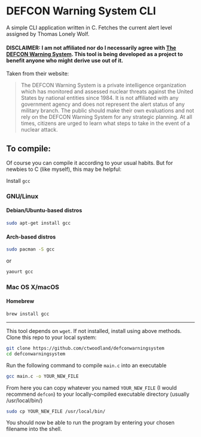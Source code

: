 # DEFCON Warning System CLI
A simple CLI application written in C. Fetches the current alert level assigned by Thomas Lonely Wolf.

#### DISCLAIMER: I am not affiliated nor do I necessarily agree with [The DEFCON Warning System](defconwarningsystem.com). This tool is being developed as a project to benefit anyone who might derive use out of it.

Taken from their website:

> The DEFCON Warning System is a private intelligence organization which has monitored and assessed nuclear threats against the United States by national entities since 1984. It is not affiliated with any government agency and does not represent the alert status of any military branch. The public should make their own evaluations and not rely on the DEFCON Warning System for any strategic planning. At all times, citizens are urged to learn what steps to take in the event of a nuclear attack.

## To compile:

Of course you can compile it according to your usual habits. But for newbies to C (like myself), this may be helpful:

Install `gcc`
### GNU/Linux
  #### Debian/Ubuntu-based distros
  ```bash
  sudo apt-get install gcc
  ```
  #### Arch-based distros
  ```bash
  sudo pacman -S gcc
  ```
  or
  ```bash
  yaourt gcc
  ```
### Mac OS X/macOS
  #### Homebrew
  ```bash
  brew install gcc
  ```
__________
This tool depends on `wget`. If not installed, install using above methods.
Clone this repo to your local system:
```bash
git clone https://github.com/ctwoodland/defconwarningsystem
cd defconwarningsystem
```
Run the following command to compile `main.c` into an executable
```bash
gcc main.c -o YOUR_NEW_FILE
```

From here you can copy whatever you named `YOUR_NEW_FILE` (I would recommend `defcon`) to your locally-compiled executable directory (usually /usr/local/bin/)
```bash 
sudo cp YOUR_NEW_FILE /usr/local/bin/
```

You should now be able to run the program by entering your chosen filename into the shell.
```bash

